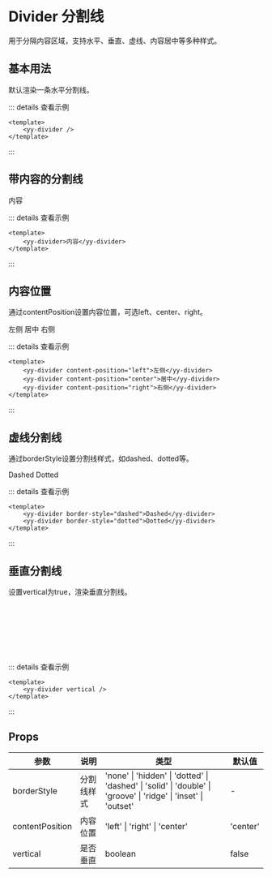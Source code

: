 # Divider 分割线

<yy-p>用于分隔内容区域，支持水平、垂直、虚线、内容居中等多种样式。</yy-p>

## 基本用法

<yy-p>默认渲染一条水平分割线。</yy-p>

<yy-divider />

::: details 查看示例

```vue
<template>
	<yy-divider />
</template>
```

:::

## 带内容的分割线

<yy-divider>内容</yy-divider>

::: details 查看示例

```vue
<template>
	<yy-divider>内容</yy-divider>
</template>
```

:::

## 内容位置

<yy-p>通过<yy-text code>contentPosition</yy-text>设置内容位置，可选<yy-text code>left</yy-text>、<yy-text code>center</yy-text>、<yy-text code>right</yy-text>。</yy-p>

<yy-divider content-position="left">左侧</yy-divider> <yy-divider content-position="center">居中</yy-divider> <yy-divider content-position="right">右侧</yy-divider>

::: details 查看示例

```vue
<template>
	<yy-divider content-position="left">左侧</yy-divider>
	<yy-divider content-position="center">居中</yy-divider>
	<yy-divider content-position="right">右侧</yy-divider>
</template>
```

:::

## 虚线分割线

<yy-p>通过<yy-text code>borderStyle</yy-text>设置分割线样式，如<yy-text code>dashed</yy-text>、<yy-text code>dotted</yy-text>等。</yy-p>

<yy-divider border-style="dashed">Dashed</yy-divider> <yy-divider border-style="dotted">Dotted</yy-divider>

::: details 查看示例

```vue
<template>
	<yy-divider border-style="dashed">Dashed</yy-divider>
	<yy-divider border-style="dotted">Dotted</yy-divider>
</template>
```

:::

## 垂直分割线

<yy-p>设置<yy-text code>vertical</yy-text>为<yy-text code>true</yy-text>，渲染垂直分割线。</yy-p>

<div style="height: 100px"><yy-divider vertical /></div>

::: details 查看示例

```vue
<template>
	<yy-divider vertical />
</template>
```

:::

## Props

| 参数 | 说明 | 类型 | 默认值 |
| --- | --- | --- | --- |
| borderStyle | 分割线样式 | 'none' \| 'hidden' \| 'dotted' \| 'dashed' \| 'solid' \| 'double' \| 'groove' \| 'ridge' \| 'inset' \| 'outset' | - |
| contentPosition | 内容位置 | 'left' \| 'right' \| 'center' | 'center' |
| vertical | 是否垂直 | boolean | false |
